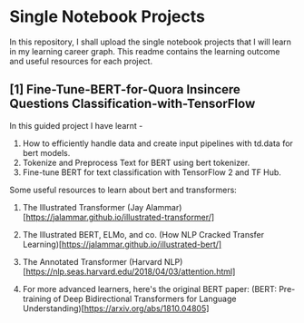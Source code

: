 # Single Notebook Projects
In this repository, I shall upload the single notebook projects that I will learn in my learning career graph. This readme contains the learning outcome and useful resources for each project.

## [1] Fine-Tune-BERT-for-Quora Insincere Questions Classification-with-TensorFlow


In this guided project I have learnt -
1. How to efficiently handle data and create input pipelines with td.data for bert models.
2. Tokenize and Preprocess Text for BERT using bert tokenizer.
3. Fine-tune BERT for text classification with TensorFlow 2 and TF Hub.

Some useful resources to learn about bert and transformers:

1. The Illustrated Transformer (Jay Alammar)[https://jalammar.github.io/illustrated-transformer/]

2. The Illustrated BERT, ELMo, and co. (How NLP Cracked Transfer Learning)[https://jalammar.github.io/illustrated-bert/]

3. The Annotated Transformer (Harvard NLP)[https://nlp.seas.harvard.edu/2018/04/03/attention.html]

4. For more advanced learners, here's the original BERT paper: (BERT: Pre-training of Deep Bidirectional Transformers for Language Understanding)[https://arxiv.org/abs/1810.04805]
